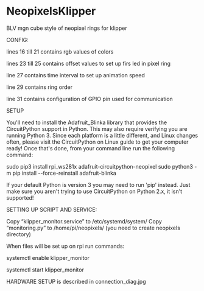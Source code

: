 # NeopixelsKlipper
BLV mgn cube style of neopixel rings for klipper


CONFIG:

lines 16 till 21 contains rgb values of colors

lines 23 till 25 contains offset values to set up firs led in pixel ring

line 27 contains time interval to set up animation speed

line 29 contains ring order

line 31 contains configuration of GPIO pin used for communication

SETUP

You'll need to install the Adafruit_Blinka library that provides the CircuitPython support in Python. This may also require verifying you are running Python 3. 
Since each platform is a little different, and Linux changes often, please visit the CircuitPython on Linux guide to get your computer ready!
Once that's done, from your command line run the following command: 

sudo pip3 install rpi_ws281x adafruit-circuitpython-neopixel sudo python3 -m pip install --force-reinstall adafruit-blinka

If your default Python is version 3 you may need to run 'pip' instead. Just make sure you aren't trying to use CircuitPython on Python 2.x, it isn't supported!

SETTING UP SCRIPT AND SERVICE:

Copy “klipper_monitor.service” to /etc/systemd/system/
Copy “monitoring.py” to /home/pi/neopixels/ (you need to create neopixels directory)

When files will be set up on rpi run commands:

systemctl enable klipper_monitor

systemctl start klipper_monitor


HARDWARE SETUP is described in connection_diag.jpg
